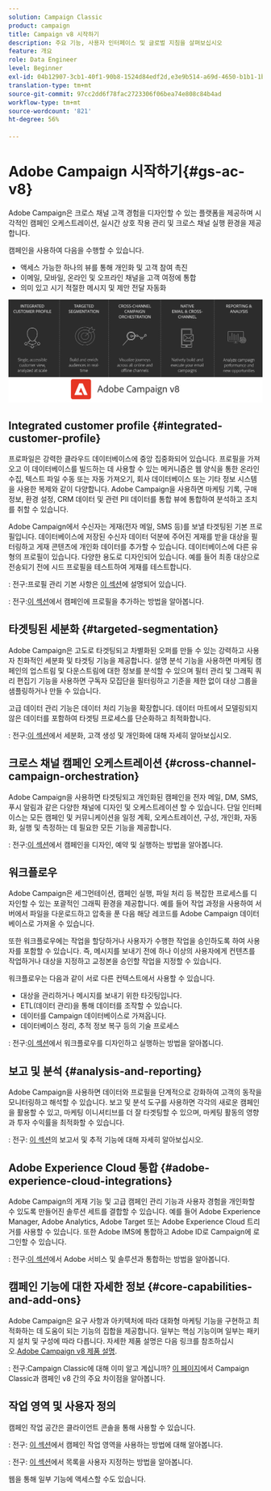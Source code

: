 ```yaml
---
solution: Campaign Classic
product: campaign
title: Campaign v8 시작하기
description: 주요 기능, 사용자 인터페이스 및 글로벌 지침을 살펴보십시오
feature: 개요
role: Data Engineer
level: Beginner
exl-id: 04b12907-3cb1-40f1-90b8-1524d84edf2d,e3e9b514-a69d-4650-b1b1-1b76b4f3d63f
translation-type: tm+mt
source-git-commit: 97cc2dd6f78fac2723306f06bea74e808c84b4ad
workflow-type: tm+mt
source-wordcount: '821'
ht-degree: 56%

---
```


# Adobe Campaign 시작하기{#gs-ac-v8}

Adobe Campaign은 크로스 채널 고객 경험을 디자인할 수 있는 플랫폼을 제공하며 시각적인 캠페인 오케스트레이션, 실시간 상호 작용 관리 및 크로스 채널 실행 환경을 제공합니다.

캠페인을 사용하여 다음을 수행할 수 있습니다.

* 액세스 가능한 하나의 뷰를 통해 개인화 및 고객 참여 촉진
* 이메일, 모바일, 온라인 및 오프라인 채널을 고객 여정에 통합
* 의미 있고 시기 적절한 메시지 및 제안 전달 자동화

![](assets/ac-capabilities.png)

## Integrated customer profile {#integrated-customer-profile}

프로파일은 강력한 클라우드 데이터베이스에 중앙 집중화되어 있습니다. 프로필을 가져오고 이 데이터베이스를 빌드하는 데 사용할 수 있는 메커니즘은 웹 양식을 통한 온라인 수집, 텍스트 파일 수동 또는 자동 가져오기, 회사 데이터베이스 또는 기타 정보 시스템을 사용한 복제와 같이 다양합니다. Adobe Campaign을 사용하면 마케팅 기록, 구매 정보, 환경 설정, CRM 데이터 및 관련 PII 데이터를 통합 뷰에 통합하여 분석하고 조치를 취할 수 있습니다.

Adobe Campaign에서 수신자는 게재(전자 메일, SMS 등)를 보낼 타겟팅된 기본 프로필입니다. 데이터베이스에 저장된 수신자 데이터 덕분에 주어진 게재를 받을 대상을 필터링하고 게재 콘텐츠에 개인화 데이터를 추가할 수 있습니다. 데이터베이스에 다른 유형의 프로필이 있습니다. 다양한 용도로 디자인되어 있습니다. 예를 들어 최종 대상으로 전송되기 전에 시드 프로필을 테스트하여 게재를 테스트합니다.

: 전구:프로필 관리 기본 사항은 [이 섹션](audiences.md)에 설명되어 있습니다.

: 전구:[이 섹션](import.md)에서 캠페인에 프로필을 추가하는 방법을 알아봅니다.

## 타겟팅된 세분화 {#targeted-segmentation}

Adobe Campaign은 고도로 타겟팅되고 차별화된 오퍼를 만들 수 있는 강력하고 사용자 친화적인 세분화 및 타겟팅 기능을 제공합니다. 설명 분석 기능을 사용하면 마케팅 캠페인의 업스트림 및 다운스트림에 대한 정보를 분석할 수 있으며 필터 관리 및 그래픽 쿼리 편집기 기능을 사용하면 구독자 모집단을 필터링하고 기준을 제한 없이 대상 그룹을 샘플링하거나 만들 수 있습니다.

고급 데이터 관리 기능은 데이터 처리 기능을 확장합니다. 데이터 마트에서 모델링되지 않은 데이터를 포함하여 타겟팅 프로세스를 단순화하고 최적화합니다.

: 전구:[이 섹션](audiences.md)에서 세분화, 고객 생성 및 개인화에 대해 자세히 알아보십시오.

## 크로스 채널 캠페인 오케스트레이션 {#cross-channel-campaign-orchestration}

Adobe Campaign을 사용하면 타겟팅되고 개인화된 캠페인을 전자 메일, DM, SMS, 푸시 알림과 같은 다양한 채널에 디자인 및 오케스트레이션 할 수 있습니다. 단일 인터페이스는 모든 캠페인 및 커뮤니케이션을 일정 계획, 오케스트레이션, 구성, 개인화, 자동화, 실행 및 측정하는 데 필요한 모든 기능을 제공합니다.

: 전구:[이 섹션](campaigns.md)에서 캠페인을 디자인, 예약 및 실행하는 방법을 알아봅니다.

## 워크플로우

Adobe Campaign은 세그먼테이션, 캠페인 실행, 파일 처리 등 복잡한 프로세스를 디자인할 수 있는 포괄적인 그래픽 환경을 제공합니다. 예를 들어 작업 과정을 사용하여 서버에서 파일을 다운로드하고 압축을 푼 다음 해당 레코드를 Adobe Campaign 데이터베이스로 가져올 수 있습니다.

또한 워크플로우에는 작업을 할당하거나 사용자가 수행한 작업을 승인하도록 하여 사용자를 포함할 수 있습니다. 즉, 메시지를 보내기 전에 하나 이상의 사용자에게 컨텐츠를 작업하거나 대상을 지정하고 교정본을 승인할 작업을 지정할 수 있습니다.

워크플로우는 다음과 같이 서로 다른 컨텍스트에서 사용할 수 있습니다.

* 대상을 관리하거나 메시지를 보내기 위한 타깃팅입니다.
* ETL(데이터 관리)을 통해 데이터를 조작할 수 있습니다.
* 데이터를 Campaign 데이터베이스로 가져옵니다.
* 데이터베이스 정리, 추적 정보 복구 등의 기술 프로세스

: 전구:[이 섹션](../config/workflows.md)에서 워크플로우를 디자인하고 실행하는 방법을 알아봅니다.

## 보고 및 분석 {#analysis-and-reporting}

Adobe Campaign을 사용하면 데이터와 프로필을 단계적으로 강화하여 고객의 동작을 모니터링하고 해석할 수 있습니다. 보고 및 분석 도구를 사용하면 각각의 새로운 캠페인을 활용할 수 있고, 마케팅 이니셔티브를 더 잘 타겟팅할 수 있으며, 마케팅 활동의 영향과 투자 수익률을 최적화할 수 있습니다.

: 전구: [이 섹션](reporting.md)의 보고서 및 추적 기능에 대해 자세히 알아보십시오.

## Adobe Experience Cloud 통합 {#adobe-experience-cloud-integrations}

Adobe Campaign의 게재 기능 및 고급 캠페인 관리 기능과 사용자 경험을 개인화할 수 있도록 만들어진 솔루션 세트를 결합할 수 있습니다. 예를 들어 Adobe Experience Manager, Adobe Analytics, Adobe Target 또는 Adobe Experience Cloud 트리거를 사용할 수 있습니다. 또한 Adobe IMS에 통합하고 Adobe ID로 Campaign에 로그인할 수 있습니다.

: 전구:[이 섹션](../connect/integration.md)에서 Adobe 서비스 및 솔루션과 통합하는 방법을 알아봅니다.

## 캠페인 기능에 대한 자세한 정보 {#core-capabilities-and-add-ons}

Adobe Campaign은 요구 사항과 아키텍처에 따라 대화형 마케팅 기능을 구현하고 최적화하는 데 도움이 되는 기능의 집합을 제공합니다. 일부는 핵심 기능이며 일부는 패키지 설치 및 구성에 따라 다릅니다. 자세한 제품 설명은 다음 링크를 참조하십시오.[Adobe Campaign v8 제품 설명](https://helpx.adobe.com/legal/product-descriptions/adobe-campaign-classic—product-description.html).

: 전구:Campaign Classic에 대해 이미 알고 계십니까? [이 페이지](capability-matrix.md)에서 Campaign Classic과 캠페인 v8 간의 주요 차이점을 알아봅니다.

## 작업 영역 및 사용자 정의

캠페인 작업 공간은 클라이언트 콘솔을 통해 사용할 수 있습니다.

: 전구: [이 섹션](https://experienceleague.adobe.com/docs/campaign-classic/using/getting-started/starting-with-adobe-campaign/campaign-workspace/adobe-campaign-workspace.html)에서 캠페인 작업 영역을 사용하는 방법에 대해 알아봅니다.

: 전구: [이 섹션](https://experienceleague.adobe.com/docs/campaign-classic/using/getting-started/starting-with-adobe-campaign/campaign-workspace/adobe-campaign-ui-lists.html)에서 목록을 사용자 지정하는 방법을 알아봅니다.

웹을 통해 일부 기능에 액세스할 수도 있습니다.

